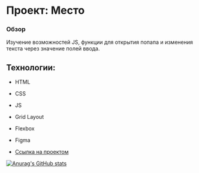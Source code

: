 # Проект: Место

### Обзор
Изучение возможностей JS, функции для открытия попапа и изменения текста через значение полей ввода.

## Технологии:

* HTML
* CSS
* JS
* Grid Layout
* Flexbox
* Figma


* [Ссылка на проектом](https://lxstchance.github.io/mesto/)

[![Anurag's GitHub stats](https://github-readme-stats.vercel.app/api?username=lxstchance&theme=tokyonight)](https://github.com/lxstchance/github-readme-stats)
